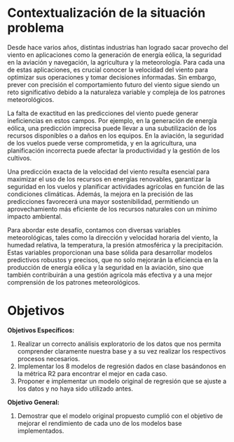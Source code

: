 # **Contextualización de la situación problema**

Desde hace varios años, distintas industrias han logrado sacar provecho del viento en aplicaciones como la generación de energía eólica, la seguridad en la aviación y navegación, la agricultura y la meteorología. Para cada una de estas aplicaciones, es crucial conocer la velocidad del viento para optimizar sus operaciones y tomar decisiones informadas. Sin embargo, prever con precisión el comportamiento futuro del viento sigue siendo un reto significativo debido a la naturaleza variable y compleja de los patrones meteorológicos.

La falta de exactitud en las predicciones del viento puede generar ineficiencias en estos campos. Por ejemplo, en la generación de energía eólica, una predicción imprecisa puede llevar a una subutilización de los recursos disponibles o a daños en los equipos. En la aviación, la seguridad de los vuelos puede verse comprometida, y en la agricultura, una planificación incorrecta puede afectar la productividad y la gestión de los cultivos.

Una predicción exacta de la velocidad del viento resulta esencial para maximizar el uso de los recursos en energías renovables, garantizar la seguridad en los vuelos y planificar actividades agrícolas en función de las condiciones climáticas. Además, la mejora en la precisión de las predicciones favorecerá una mayor sostenibilidad, permitiendo un aprovechamiento más eficiente de los recursos naturales con un mínimo impacto ambiental.

Para abordar este desafío, contamos con diversas variables meteorológicas, tales como la dirección y velocidad horaria del viento, la humedad relativa, la temperatura, la presión atmosférica y la precipitación. Estas variables proporcionan una base sólida para desarrollar modelos predictivos robustos y precisos, que no solo mejorarán la eficiencia en la producción de energía eólica y la seguridad en la aviación, sino que también contribuirán a una gestión agrícola más efectiva y a una mejor comprensión de los patrones meteorológicos.

# **Objetivos**

**Objetivos Específicos:**
1. Realizar un correcto análisis exploratorio de los datos que nos permita comprender claramente nuestra base y a su vez realizar los respectivos procesos necesarios.
2. Implementar los 8 modelos de regresión dados en clase basándonos en la métrica R2 para encontrar el mejor en cada caso.
3. Proponer e implementar un modelo original de regresión que se ajuste a los datos y no haya sido utilizado antes.

**Objetivo General:**
1. Demostrar que el modelo original propuesto cumplió con el objetivo de mejorar el rendimiento de cada uno de los modelos base implementados.



